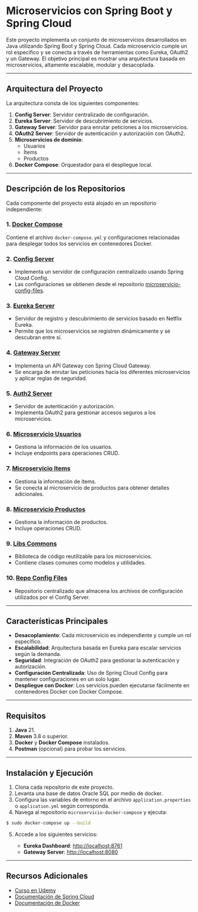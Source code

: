 # Microservicios con Spring Boot y Spring Cloud

Este proyecto implementa un conjunto de microservicios desarrollados en Java utilizando Spring Boot y Spring Cloud. Cada microservicio cumple un rol específico y se conecta a través de herramientas como Eureka, OAuth2 y un Gateway. El objetivo principal es mostrar una arquitectura basada en microservicios, altamente escalable, modular y desacoplada.

---

## Arquitectura del Proyecto

La arquitectura consta de los siguientes componentes:

1. **Config Server**: Servidor centralizado de configuración.
2. **Eureka Server**: Servidor de descubrimiento de servicios.
3. **Gateway Server**: Servidor para enrutar peticiones a los microservicios.
4. **OAuth2 Server**: Servidor de autenticación y autorización con OAuth2.
5. **Microservicios de dominio**:
   - Usuarios
   - Ítems
   - Productos
6. **Docker Compose**: Orquestador para el despliegue local.

---

## Descripción de los Repositorios

Cada componente del proyecto está alojado en un repositorio independiente:

### 1. [Docker Compose](https://github.com/MarioQuirosLuna/microservicio-docker-compose)

Contiene el archivo `docker-compose.yml` y configuraciones relacionadas para desplegar todos los servicios en contenedores Docker.

### 2. [Config Server](https://github.com/MarioQuirosLuna/microservicio-config-server)

- Implementa un servidor de configuración centralizado usando Spring Cloud Config.
- Las configuraciones se obtienen desde el repositorio [microservicio-config-files](https://github.com/MarioQuirosLuna/microservicio-config-files).

### 3. [Eureka Server](https://github.com/MarioQuirosLuna/microservicio-eureka-server)

- Servidor de registro y descubrimiento de servicios basado en Netflix Eureka.
- Permite que los microservicios se registren dinámicamente y se descubran entre sí.

### 4. [Gateway Server](https://github.com/MarioQuirosLuna/microservicio-gateway-server)

- Implementa un API Gateway con Spring Cloud Gateway.
- Se encarga de enrutar las peticiones hacia los diferentes microservicios y aplicar reglas de seguridad.

### 5. [Auth2 Server](https://github.com/MarioQuirosLuna/microservicio-oauth)

- Servidor de autenticación y autorización.
- Implementa OAuth2 para gestionar accesos seguros a los microservicios.

### 6. [Microservicio Usuarios](https://github.com/MarioQuirosLuna/microservicio-users)

- Gestiona la información de los usuarios.
- Incluye endpoints para operaciones CRUD.

### 7. [Microservicio Items](https://github.com/MarioQuirosLuna/microservicio-item)

- Gestiona la información de ítems.
- Se conecta al microservicio de productos para obtener detalles adicionales.

### 8. [Microservicio Productos](https://github.com/MarioQuirosLuna/microservicio-product)

- Gestiona la información de productos.
- Incluye operaciones CRUD.

### 9. [Libs Commons](https://github.com/MarioQuirosLuna/microservicio-libs-commons)

- Biblioteca de código reutilizable para los microservicios.
- Contiene clases comunes como modelos y utilidades.

### 10. [Repo Config Files](https://github.com/MarioQuirosLuna/microservicio-config-files)

- Repositorio centralizado que almacena los archivos de configuración utilizados por el Config Server.

---

## Características Principales

- **Desacoplamiento**: Cada microservicio es independiente y cumple un rol específico.
- **Escalabilidad**: Arquitectura basada en Eureka para escalar servicios según la demanda.
- **Seguridad**: Integración de OAuth2 para gestionar la autenticación y autorización.
- **Configuración Centralizada**: Uso de Spring Cloud Config para mantener configuraciones en un solo lugar.
- **Despliegue con Docker**: Los servicios pueden ejecutarse fácilmente en contenedores Docker con Docker Compose.

---

## Requisitos

1. **Java** 21.
2. **Maven** 3.8 o superior.
3. **Docker** y **Docker Compose** instalados.
4. **Postman** (opcional) para probar los servicios.

---

## Instalación y Ejecución

1. Clona cada repositorio de este proyecto.
2. Levanta una base de datos Oracle SQL por medio de docker.
3. Configura las variables de entorno en el archivo `application.properties` o `application.yml` según corresponda.
4. Navega al repositorio `microservicio-docker-compose` y ejecuta:

```bash
$ sudo docker-compose up --build
```

5. Accede a los siguientes servicios:

   - **Eureka Dashboard**: [http://localhost:8761](http://localhost:8761)
   - **Gateway Server**: [http://localhost:8080](http://localhost:8080)

---

## Recursos Adicionales

- [Curso en Udemy](https://www.udemy.com/course/microservicios-con-spring-boot-y-spring-cloud/learn/lecture/47816541?start=1#overview)
- [Documentación de Spring Cloud](https://spring.io/projects/spring-cloud)
- [Documentación de Docker](https://docs.docker.com/)

